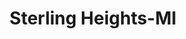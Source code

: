 ---
title: Sterling Heights-MI
slug: sterling-heights-mi
f_state:
- cms/state/michigan.md
f_locations:
- cms/payday-loan/cash-now-8088.md
- cms/payday-loan/cashland-9349.md
- cms/payday-loan/check-go-10080.md
- cms/payday-loan/check-go-10089.md
- cms/payday-loan/check-into-cash-12840.md
updated-on: '2024-05-30T13:41:28.615Z'
created-on: '2024-05-30T13:41:28.615Z'
published-on: '2024-05-30T13:54:32.469Z'
f_city: Sterling Heights
layout: '[city].html'
tags: city
---